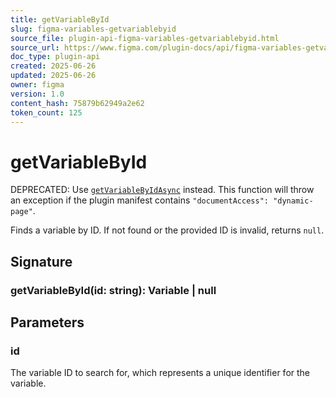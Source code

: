 ```yaml
---
title: getVariableById
slug: figma-variables-getvariablebyid
source_file: plugin-api-figma-variables-getvariablebyid.html
source_url: https://www.figma.com/plugin-docs/api/figma-variables-getvariablebyid/
doc_type: plugin-api
created: 2025-06-26
updated: 2025-06-26
owner: figma
version: 1.0
content_hash: 75879b62949a2e62
token_count: 125
---
```

# getVariableById

DEPRECATED: Use [`getVariableByIdAsync`](/plugin-docs/api/properties/figma-variables-getvariablebyidasync/) instead. This function will throw an exception if the plugin manifest contains `"documentAccess": "dynamic-page"`.

Finds a variable by ID. If not found or the provided ID is invalid, returns `null`.

## Signature

### getVariableById(id: string): Variable | null

## Parameters

### id

The variable ID to search for, which represents a unique identifier for the variable.